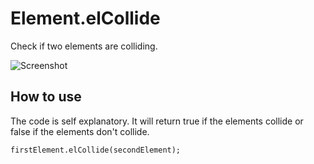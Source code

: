 Element.elCollide
===========

Check if two elements are colliding.

![Screenshot](https://github.com/jnbdz/elCollide/raw/master/collide.png)

How to use
----------

The code is self explanatory. It will return true if the elements collide or false if the elements don't collide.

    firstElement.elCollide(secondElement);